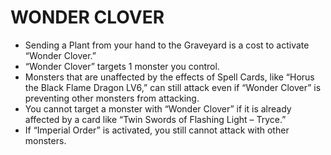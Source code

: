 # WONDER CLOVER

*   Sending a Plant from your hand to the Graveyard is a cost to activate “Wonder Clover.”
*   “Wonder Clover” targets 1 monster you control.
*   Monsters that are unaffected by the effects of Spell Cards, like “Horus the Black Flame Dragon LV6,” can still attack even if “Wonder Clover” is preventing other monsters from attacking.
*   You cannot target a monster with “Wonder Clover” if it is already affected by a card like “Twin Swords of Flashing Light – Tryce.”
*   If “Imperial Order” is activated, you still cannot attack with other monsters.

